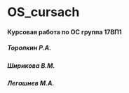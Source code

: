 # OS_cursach

#### Курсовая работа по ОС группа 17ВП1

##### Торопкин Р.А.

##### Ширикова В.М.

##### Легашнев М.А.
